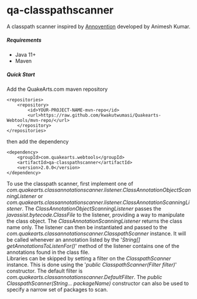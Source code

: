 # qa-classpathscanner

A classpath scanner inspired by [Annovention](http://code.google.com/p/annovention/) developed by Animesh Kumar.

##### Requirements
* Java 11+
* Maven

##### Quick Start

Add the QuakeArts.com maven repository

```
<repositories>
    <repository>
        <id>YOUR-PROJECT-NAME-mvn-repo</id>
        <url>https://raw.github.com/kwakutwumasi/Quakearts-Webtools/mvn-repo/</url>
    </repository>
</repositories>

```

then add the dependency

```
<dependency>
	<groupId>com.quakearts.webtools</groupId>
	<artifactId>qa-classpathscanner</artifactId>
	<version>2.0.0</version>
</dependency>

```

To use the classpath scanner, first implement one of _com.quakearts.classannotationscanner.listener.ClassAnnotationObjectScanningListener_ or _com.quakearts.classannotationscanner.listener.ClassAnnotationScanningListener_. The _ClassAnnotationObjectScanningListener_ passes the _javassist.bytecode.ClassFile_ to the listener, providing a way to manipulate the class object. The _ClassAnnotationScanningListener_ returns the class name only.
The listener can then be instantiated and passed to the _com.quakearts.classannotationscanner.ClasspathScanner_ instance. It will be called whenever an annotation listed by the '_String[] getAnnotationsToListenFor()_' method of the listener contains one of the annotations found in the class file.
<br />
Libraries can be skipped by setting a filter on the _ClasspathScanner_ instance. This is done using the '_public ClasspathScanner(Filter filter)_' constructor. The default filter is _com.quakearts.classannotationscanner.DefaultFilter_. The _public ClasspathScanner(String... packageName)_ constructor can also be used to specify a narrow set of packages to scan.